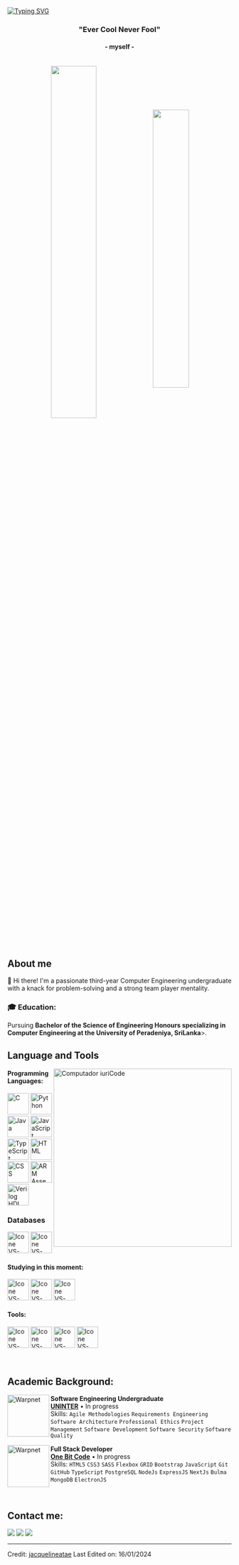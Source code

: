 [![Typing SVG](https://readme-typing-svg.herokuapp.com?color=FF3670&size=35&center=true&vCenter=true&width=1000&lines=Welcome+to+my+GitHub+profile!;I+am+Mohomed+Faseeh;I'm+a+Computer+Engineering+Undergraduate)](https://git.io/typing-svg)

<h3 align="center">"Ever Cool Never Fool"</h3>
<h4 align="center">- myself -</h4>

<br>

<div align="center" style="margin-bottom:200px">
 <img width=45% align="center" src="https://github-readme-stats.vercel.app/api?username=faseehfsh&theme=radical&show_icons=true" />
 <img width=40% align="center" src="https://github-readme-stats.vercel.app/api/top-langs/?username=faseehfsh&layout=compact&theme=radical" />
</div>


<br>

## About me
<p>
  👋 Hi there! I'm a passionate third-year Computer Engineering undergraduate with a knack for problem-solving and a strong team player mentality.
</p>

<h3>🎓 Education:</h3>
<p>
  Pursuing <b>Bachelor of the Science of Engineering Honours specializing in Computer Engineering at the University of Peradeniya, SriLanka</b>></span>.
</p>


## Language and Tools

<img src="https://raw.githubusercontent.com/MicaelliMedeiros/micaellimedeiros/master/image/computer-illustration.png" min-width="400px" max-width="400px" width="400px" align="right" alt="Computador iuriCode">

#### Programming Languages:
  <img height="48px" width="48px" alt="C" src="https://skillicons.dev/icons?i=c"/>
 <img height="48px" width="48px" alt="Python" src="https://skillicons.dev/icons?i=python"/>
 <img height="48px" width="48px" alt="Java" src="https://skillicons.dev/icons?i=java"/>
 <img height="48px" width="48px" alt="JavaScript" src="https://skillicons.dev/icons?i=js"/>
 <img height="48px" width="48px" alt="TypeScript" src="https://skillicons.dev/icons?i=typescript"/>
 <img height="48px" width="48px" alt="HTML" src="https://skillicons.dev/icons?i=html"/>
 <img height="48px" width="48px" alt="CSS" src="https://skillicons.dev/icons?i=css"/>
 <img height="48px" width="48px" alt="ARM Assembly" src="https://skillicons.dev/icons?i=ARMassembly"/>
 <img height="48px" width="48px" alt="Verilog HDL" src="https://skillicons.dev/icons?i=veriloghdl"/>

### Databases
 [<img height="48px" width="48px" alt="Icone VS-Code" src="https://skillicons.dev/icons?i=mysql"/>](https://)
 [<img height="48px" width="48px" alt="Icone VS-Code" src="https://skillicons.dev/icons?i=mongodb"/>](https://www.t)




#### Studying in this moment:
  [<img height="48px" width="48px" alt="Icone VS-Code" src="https://skillicons.dev/icons?i=sass"/>](https://sass-lang.com/)
  [<img height="48px" width="48px" alt="Icone VS-Code" src="https://skillicons.dev/icons?i=ts"/>](https://www.typescriptlang.org/)
  [<img height="48px" width="48px" alt="Icone VS-Code" src="https://skillicons.dev/icons?i=mysql"/>](https://www.mysql.com/)

#### Tools:

  [<img height="48px" width="48px" alt="Icone VS-Code" src="https://skillicons.dev/icons?i=figma"/>](https://www.figma.com/)
  [<img height="48px" width="48px" alt="Icone VS-Code" src="https://skillicons.dev/icons?i=vscode"/>](https://code.visualstudio.com/)
  [<img height="48px" width="48px" alt="Icone VS-Code" src="https://skillicons.dev/icons?i=github"/>](https://github.com/)
  [<img height="48px" width="48px" alt="Icone VS-Code" src="https://skillicons.dev/icons?i=git"/>](https://git-scm.com/)

<br>

## Academic Background:

[<img align="left" height="94px" width="94px" alt="Warpnet" src="https://media.licdn.com/dms/image/C4E0BAQG5HFi6nWrpQg/company-logo_200_200/0/1655119369480/grupo_uninter_logo?e=1709164800&v=beta&t=A_gJyj3OZmT1JZNQcxaIJY67jzxMEJMvcpxyq1CwmS0"/>](https://www.uninter.com/)
**Software Engineering Undergraduate** \
[**UNINTER**](https://www.uninter.com/)  • In progress\
Skills: `Agile Methodologies` `Requirements Engineering` `Software Architecture` `Professional Ethics`
`Project Management` `Software Development` `Software Security` `Software Quality`

[<img align="left" height="94px" width="94px" alt="Warpnet" src="https://yt3.googleusercontent.com/rObOEbK1sg50-EG5bF6XWqtUMS5FHsFMA5bOl50UwrXnezjLqovTdtPK6Ql9V-4jGkasyOXs1g=s900-c-k-c0x00ffffff-no-rj"/>](https://www.onebitcode.com/)
**Full Stack Developer** \
[**One Bit Code**](https://www.onebitcode.com/) • In progress \
Skills: `HTML5` `CSS3` `SASS` `Flexbox` `GRID` `Bootstrap` `JavaScript` `Git` `GitHub` `TypeScript` `PostgreSQL` `NodeJs` `ExpressJS` `NextJs`
`Bulma` `MongoDB` `ElectronJS`

<br>

## Contact me:
<div>
<a href="https://www.instagram.com/y_m_k.02/" target="_blank"><img loading="lazy" src="https://img.shields.io/badge/-Instagram-%23E4405F?style=for-the-badge&logo=instagram&logoColor=white" target="_blank"></a>
<a href = "mailto: contatojacquelineatae@gmail.com"><img loading="lazy" src="https://img.shields.io/badge/Gmail-D14836?style=for-the-badge&logo=gmail&logoColor=white" target="_blank"></a>
<a href="https://www.linkedin.com/in/jacquelineatae/" target="_blank"><img loading="lazy" src="https://img.shields.io/badge/-LinkedIn-%230077B5?style=for-the-badge&logo=linkedin&logoColor=white" target="_blank"></a>   
</div>


------
Credit: [jacquelineatae](https://github.com/jacquelineatae)
Last Edited on: 16/01/2024
